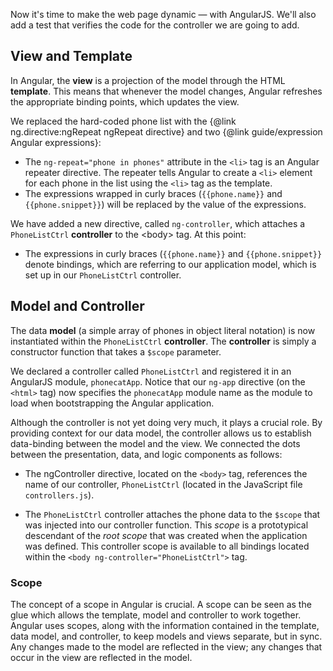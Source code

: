 Now it's time to make the web page dynamic — with AngularJS. We'll also add a test that verifies the
code for the controller we are going to add.

## View and Template

In Angular, the __view__ is a projection of the model through the HTML __template__. This means that
whenever the model changes, Angular refreshes the appropriate binding points, which updates the
view.

We replaced the hard-coded phone list with the {@link ng.directive:ngRepeat ngRepeat directive}
and two {@link guide/expression Angular expressions}:

* The `ng-repeat="phone in phones"` attribute in the `<li>` tag is an Angular repeater directive.
The repeater tells Angular to create a `<li>` element for each phone in the list using the `<li>`
tag as the template.
* The expressions wrapped in curly braces (`{{phone.name}}` and `{{phone.snippet}}`) will be replaced
by the value of the expressions.

We have added a new directive, called `ng-controller`, which attaches a `PhoneListCtrl`
__controller__ to the &lt;body&gt; tag.  At this point:

* The expressions in curly braces (`{{phone.name}}` and `{{phone.snippet}}` denote
bindings, which are referring to our application model, which is set up in our `PhoneListCtrl`
controller.

## Model and Controller

The data __model__ (a simple array  of phones in object literal notation) is now instantiated within
the `PhoneListCtrl` __controller__. The __controller__ is simply a constructor function that takes a
`$scope` parameter.

We declared a controller called `PhoneListCtrl` and registered it in an AngularJS
module, `phonecatApp`. Notice that our `ng-app` directive (on the `<html>` tag) now specifies the `phonecatApp`
module name as the module to load when bootstrapping the Angular application.

Although the controller is not yet doing very much, it plays a crucial role. By providing context
for our data model, the controller allows us to establish data-binding between
the model and the view. We connected the dots between the presentation, data, and logic components
as follows:

* The ngController directive, located on the `<body>` tag,
references the name of our controller, `PhoneListCtrl` (located in the JavaScript file
`controllers.js`).

* The `PhoneListCtrl` controller attaches the phone data to the `$scope` that was injected into our
controller function. This *scope* is a prototypical descendant of the *root scope* that was created
when the application was defined. This controller scope is available to all bindings located within
the `<body ng-controller="PhoneListCtrl">` tag.

### Scope

The concept of a scope in Angular is crucial. A scope can be seen as the glue which allows the
template, model and controller to work together. Angular uses scopes, along with the information
contained in the template, data model, and controller, to keep models and views separate, but in
sync. Any changes made to the model are reflected in the view; any changes that occur in the view
are reflected in the model.